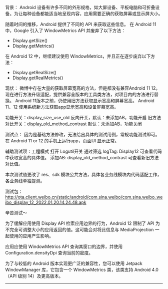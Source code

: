 
背景：
Android 设备有许多不同的外形规格，如大屏设备、平板电脑和可折叠设备。为让每种设备都能适当地呈现内容，应用需要正确的获取屏幕或显示屏大小。

随着时间的推移，Android 提供了不同的 API 来获取这些信息。
在 Android 11 中，Google 引入了 WindowMetrics API 并废弃了以下方法：
- Display.getSize()
- Display.getMetrics()

在 Android 12 中，继续建议使用 WindowMetrics，并且正在逐步废弃以下方法：
- Display.getRealSize()
- Display.getRealMetrics()

现状：
微博中存在大量的获取屏幕宽高的方法，但是都没有兼容Android 11 12。
现在进行方法升级适配，提供兼容全版本的工具类方法，对项目内的方法进行替换。
Android 11版本之前，仍使用旧方法获取显示宽高和屏幕宽高。
Android 11、12 使用系统新方法获取app显示宽高和设备屏幕宽高。

功能开关：display_size_use_old 反向开关，默认：未添加AB，功能开启
旧方法对比开关：display_old_method_contrast 默认：未添加AB，功能关闭

测试点：
因为是基础方法修改，无法给出具体的测试用例，常规功能测试即可。
在 Android 11 or 12 的手机上运行app，页面UI 显示正常。

辅助测试项：工程模式 打开 Logutil开关
通过筛选 logTag: Display12 可查看代码中获取宽高的具体值。
添加AB: display_old_method_contrast 可查看新旧方法对比值。

本次测试值更改了 res、sdk 模块公共方法，具体各业务线模块内代码适配工作，各业务线单独提测。

测试包：
http://ota.client.weibo.cn/static/android/com.sina.weibo/com.sina.weibo_weibo_display_12_2022.01.20.14.24.48.apk


辛苦测试～




为了缓解应用使用 Display API 检索应用边界的行为，Android 12 限制了 API 为不完全可调整大小的应用返回的值。这可能会对将此信息与 MediaProjection 一起使用的应用产生影响。

应用应使用 WindowMetrics API 查询其窗口的边界，并使用 Configuration.densityDpi 查询当前的密度。

为了与较低的 Android 版本实现更广泛的兼容性，您可以使用 Jetpack WindowManager 库，它包含一个 WindowMetrics 类，该类支持 Android 4.0（API 级别 14）及更高版本。





----

